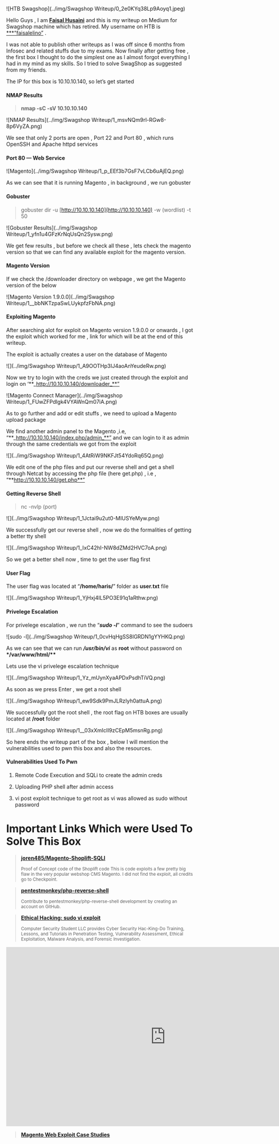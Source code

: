 ![HTB Swagshop](../img/Swagshop Writeup/0_2e0KYq38Lp9Aoyq1.jpeg)

Hello Guys , I am [**Faisal Husaini**](http://twitter.com/faisalelino) and this is my writeup on Medium for Swagshop machine which has retired. My username on HTB is [\*\*\*“faisalelino”](***https://www.hackthebox.eu/home/users/profile/7404) .

I was not able to publish other writeups as I was off since 6 months from Infosec and related stuffs due to my exams. Now finally after getting free , the first box I thought to do the simplest one as I almost forgot everything I had in my mind as my skills. So I tried to solve SwagShop as suggested from my friends.

The IP for this box is 10.10.10.140, so let’s get started

#### NMAP Results

> **nmap -sC -sV 10.10.10.140**

![NMAP Results](../img/Swagshop Writeup/1_msvNQm9rl-RGw8-8p6VyZA.png)

We see that only 2 ports are open , Port 22 and Port 80 , which runs OpenSSH and Apache httpd services

#### Port 80 — Web Service

![Magento](../img/Swagshop Writeup/1_p_EEf3b7GsF7vLCb6uAjEQ.png)

As we can see that it is running Magento , in background , we run gobuster

#### Gobuster

> gobuster dir -u [http://10.10.10.140](http://10.10.10.140) -w (wordlist) -t 50

![Gobuster Results](../img/Swagshop Writeup/1_yfn1u4GFzKrNqUsQn2Sysw.png)

We get few results , but before we check all these , lets check the magento version so that we can find any available exploit for the magento version.

#### Magento Version

If we check the /downloader directory on webpage , we get the Magento version of the below

![Magento Version 1.9.0.0](../img/Swagshop Writeup/1__bbNKTzpaSwLUykpfzFbNA.png)

#### Exploiting Magento

After searching alot for exploit on Magento version 1.9.0.0 or onwards , I got the exploit which worked for me , link for which will be at the end of this writeup.

The exploit is actually creates a user on the database of Magento

![](../img/Swagshop Writeup/1_A9OOTHp3IJ4aoAnYeudeRw.png)

Now we try to login with the creds we just created through the exploit and login on ‘**_http://10.10.10.140/downloader_**”

![Magento Connect Manager](../img/Swagshop Writeup/1_FUwZFPdIgk4VYAWnQm07iA.png)

As to go further and add or edit stuffs , we need to upload a Magento upload package

We find another admin panel to the Magento ,i.e, “**_http://10.10.10.140/index.php/admin_**” and we can login to it as admin through the same credentials we got from the exploit

![](../img/Swagshop Writeup/1_4AtRiW9NKFJt54YdoRq65Q.png)

We edit one of the php files and put our reverse shell and get a shell through Netcat by accessing the php file (here get.php) , i.e , “**http://10.10.10.140/get.php**”

#### Getting Reverse Shell

> nc -nvlp (port)

![](../img/Swagshop Writeup/1_1Jctai9u2ut0-MIUSYeMyw.png)

We successfully get our reverse shell , now we do the formalities of getting a better tty shell

![](../img/Swagshop Writeup/1_IxC42hI-NW8dZMd2HVC7oA.png)

So we get a better shell now , time to get the user flag first

#### User Flag

The user flag was located at “**/home/haris/**” folder as **user.txt** file

![](../img/Swagshop Writeup/1_YjHxj4IL5PO3E91q1aRthw.png)

#### Privelege Escalation

For privelege escalation , we run the “**_sudo -l_**” command to see the sudoers

![sudo -l](../img/Swagshop Writeup/1_0cvHqHgSS8lGRDN1gYYHKQ.png)

As we can see that we can run **_/usr/bin/vi_** as **root** without password on **\*/var/www/html/\*\***

Lets use the vi privelege escalation technique

![](../img/Swagshop Writeup/1_Yz_mUynXyaAPDxPsdhTiVQ.png)

As soon as we press Enter , we get a root shell

![](../img/Swagshop Writeup/1_ew9Sdk9PmJLRzIyh0attuA.png)

We successfully got the root shell , the root flag on HTB boxes are usually located at **/root** folder

![](../img/Swagshop Writeup/1__03xXmIclI9zCEpM5msnRg.png)

So here ends the writeup part of the box , below I will mention the vulnerabilities used to pwn this box and also the resources.

#### Vulnerabilities Used To Pwn

1. Remote Code Execution and SQLi to create the admin creds

1. Uploading PHP shell after admin access

1. vi post exploit technique to get root as vi was allowed as sudo without password

# Important Links Which were Used To Solve This Box

> [**joren485/Magento-Shoplift-SQLI**](https://github.com/joren485/Magento-Shoplift-SQLI)
>
> <small>Proof of Concept code of the Shoplift code This is code exploits a few pretty big flaw in the very popular webshop CMS Magento. I did not find the exploit, all credits go to Checkpoint.</small>

> [**pentestmonkey/php-reverse-shell**](https://github.com/pentestmonkey/php-reverse-shell/blob/master/php-reverse-shell.php)
>
> <small>Contribute to pentestmonkey/php-reverse-shell development by creating an account on GitHub.</small>

> [**Ethical Hacking: sudo vi exploit**](https://computersecuritystudent.com/UNIX/SUDO/lesson1/)
>
> <small>Computer Security Student LLC provides Cyber Security Hac-King-Do Training, Lessons, and Tutorials in Penetration Testing, Vulnerability Assessment, Ethical Exploitation, Malware Analysis, and Forensic Investigation.</small>

<iframe
                width="854"
                height="480"
                src="https://cdn.embedly.com/widgets/media.html?src=https%3A%2F%2Fwww.youtube.com%2Fembed%2FpDKb_LOoDes%3Ffeature%3Doembed&url=http%3A%2F%2Fwww.youtube.com%2Fwatch%3Fv%3DpDKb_LOoDes&image=https%3A%2F%2Fi.ytimg.com%2Fvi%2FpDKb_LOoDes%2Fhqdefault.jpg&key=a19fcc184b9711e1b4764040d3dc5c07&type=text%2Fhtml&schema=youtube"
                frameborder="0"
                allow="accelerometer; autoplay; encrypted-media; gyroscope; picture-in-picture"
                allowfullscreen
              ></iframe>

> [**Magento Web Exploit Case Studies**](https://medium.com/magebit/magento-web-exploit-case-studies-bac57add8c0e)